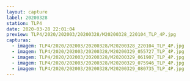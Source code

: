 ```yaml
---
layout: capture
label: 20200328
station: TLP4
date: 2020-03-28 22:01:04
preview: TLP4/2020/202003/20200328/M20200328_220104_TLP_4P.jpg
capturas:
  - imagem: TLP4/2020/202003/20200328/M20200328_220104_TLP_4P.jpg
  - imagem: TLP4/2020/202003/20200328/M20200329_055727_TLP_4P.jpg
  - imagem: TLP4/2020/202003/20200328/M20200329_061907_TLP_4P.jpg
  - imagem: TLP4/2020/202003/20200328/M20200329_075946_TLP_4P.jpg
  - imagem: TLP4/2020/202003/20200328/M20200329_080735_TLP_4P.jpg
---
```

